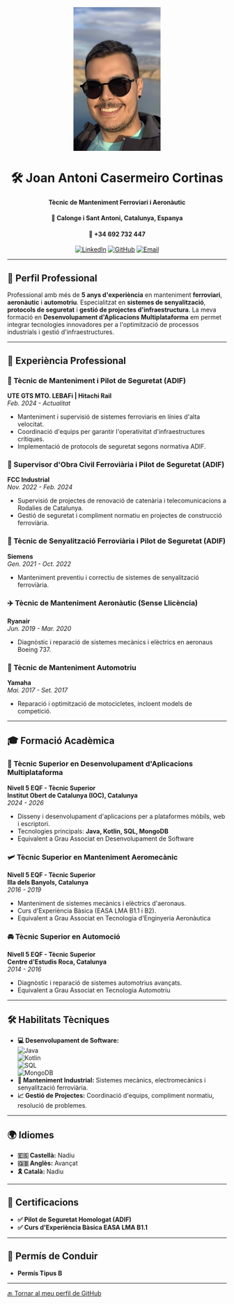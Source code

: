 <div align="center">
  <img src="https://github.com/tonicasermeiro/Pictures/blob/30f4002819d959e5758da11186aa5267112f7f0a/IMG_1324_Nero%20AI_Compress_High.jpeg?raw=true" alt="Foto Professional" width="200px">
</div>

<div align="center">
  
# 🛠️ **Joan Antoni Casermeiro Cortinas**  

</div> 

<div align="center">

**Tècnic de Manteniment Ferroviari i Aeronàutic**  

</div>

<div align="center">
  
#### 📍 **Calonge i Sant Antoni, Catalunya, Espanya**

</div>

<div align="center">
  
#### 📱 **+34 692 732 447**

</div>

<div align="center">
  
[![LinkedIn](https://img.shields.io/badge/LinkedIn-0077B5?style=for-the-badge&logo=linkedin&logoColor=white)](https://www.linkedin.com/in/tonicasermeiro)
[![GitHub](https://img.shields.io/badge/GitHub-100000?style=for-the-badge&logo=github&logoColor=white)](https://github.com/tonicasermeiro)
[![Email](https://img.shields.io/badge/Apple_Mail-0078D4?style=for-the-badge&logo=apple&logoColor=white)](mailto:toni.casermeiro@icloud.com)

</div>

---

## **💼 Perfil Professional**  
Professional amb més de **5 anys d'experiència** en manteniment **ferroviari**, **aeronàutic** i **automotriu**. Especialitzat en **sistemes de senyalització**, **protocols de seguretat** i **gestió de projectes d'infraestructura**. La meva formació en **Desenvolupament d'Aplicacions Multiplataforma** em permet integrar tecnologies innovadores per a l'optimització de processos industrials i gestió d'infraestructures.

---

## **💼 Experiència Professional**  

### **🚆 Tècnic de Manteniment i Pilot de Seguretat (ADIF)**  
**UTE GTS MTO. LEBAFi | Hitachi Rail**  
_Feb. 2024 - Actualitat_  
- Manteniment i supervisió de sistemes ferroviaris en línies d'alta velocitat.  
- Coordinació d'equips per garantir l'operativitat d'infraestructures crítiques.  
- Implementació de protocols de seguretat segons normativa ADIF.  

### **🚂 Supervisor d'Obra Civil Ferroviària i Pilot de Seguretat (ADIF)**  
**FCC Industrial**  
_Nov. 2022 - Feb. 2024_  
- Supervisió de projectes de renovació de catenària i telecomunicacions a Rodalies de Catalunya.  
- Gestió de seguretat i compliment normatiu en projectes de construcció ferroviària.  

### **🚉 Tècnic de Senyalització Ferroviària i Pilot de Seguretat (ADIF)**  
**Siemens**  
_Gen. 2021 - Oct. 2022_  
- Manteniment preventiu i correctiu de sistemes de senyalització ferroviària.  

### **✈️ Tècnic de Manteniment Aeronàutic (Sense Llicència)**  
**Ryanair**  
_Jun. 2019 - Mar. 2020_  
- Diagnòstic i reparació de sistemes mecànics i elèctrics en aeronaus Boeing 737.  

### **🚗 Tècnic de Manteniment Automotriu**  
**Yamaha**  
_Mai. 2017 - Set. 2017_  
- Reparació i optimització de motocicletes, incloent models de competició.  

---

## **🎓 Formació Acadèmica**  

### **📱 Tècnic Superior en Desenvolupament d'Aplicacions Multiplataforma**  
**Nivell 5 EQF - Tècnic Superior**  
**Institut Obert de Catalunya (IOC), Catalunya**  
_2024 - 2026_  
- Disseny i desenvolupament d'aplicacions per a plataformes mòbils, web i escriptori.  
- Tecnologies principals: **Java, Kotlin, SQL, MongoDB**  
- Equivalent a Grau Associat en Desenvolupament de Software  

### **🛩️ Tècnic Superior en Manteniment Aeromecànic**  
**Nivell 5 EQF - Tècnic Superior**  
**Illa dels Banyols, Catalunya**  
_2016 - 2019_  
- Manteniment de sistemes mecànics i elèctrics d'aeronaus.  
- Curs d'Experiència Bàsica (EASA LMA B1.1 i B2).  
- Equivalent a Grau Associat en Tecnologia d'Enginyeria Aeronàutica  

### **🚘 Tècnic Superior en Automoció**  
**Nivell 5 EQF - Tècnic Superior**  
**Centre d'Estudis Roca, Catalunya**  
_2014 - 2016_  
- Diagnòstic i reparació de sistemes automotrius avançats.  
- Equivalent a Grau Associat en Tecnologia Automotriu  

---

## **🛠️ Habilitats Tècniques**  
- **💻 Desenvolupament de Software:**  
  ![Java](https://img.shields.io/badge/Java-007396?style=flat&logo=java&logoColor=white)  
  ![Kotlin](https://img.shields.io/badge/Kotlin-7F52FF?style=flat&logo=kotlin&logoColor=white)  
  ![SQL](https://img.shields.io/badge/SQL-4479A1?style=flat&logo=mysql&logoColor=white)  
  ![MongoDB](https://img.shields.io/badge/MongoDB-47A248?style=flat&logo=mongodb&logoColor=white)  
- **🔧 Manteniment Industrial:** Sistemes mecànics, electromecànics i senyalització ferroviària.  
- **📈 Gestió de Projectes:** Coordinació d'equips, compliment normatiu, resolució de problemes.  

---

## **🌍 Idiomes**  
- **🇪🇸 Castellà:** Nadiu  
- **🇬🇧 Anglès:** Avançat  
- **🎗️ Català:** Nadiu  

---

## **📜 Certificacions**  
- **✅ Pilot de Seguretat Homologat (ADIF)**  
- **✅ Curs d'Experiència Bàsica EASA LMA B1.1**  

---

## **🚗 Permís de Conduir**  
- **Permís Tipus B**  

---

[🔙 Tornar al meu perfil de GitHub](https://github.com/tonicasermeiro)
```​​​​​